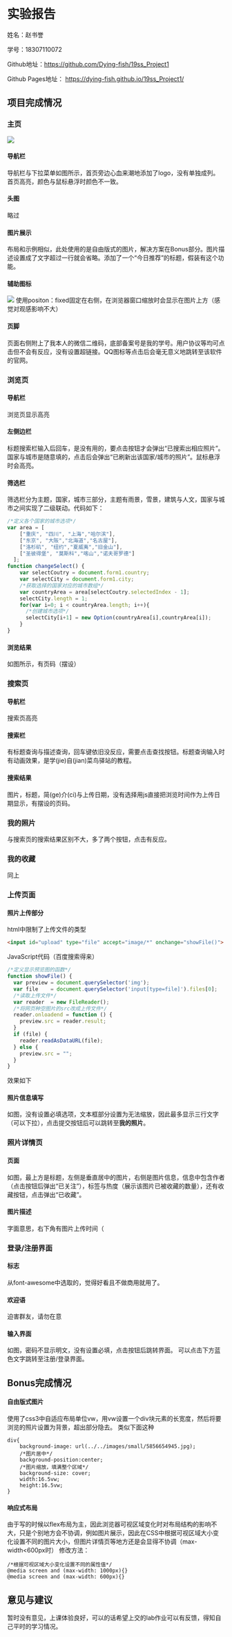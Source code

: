 # 实验报告 #
姓名：赵书誉

学号：18307110072

Github地址：https://github.com/Dying-fish/19ss_Project1

Github Pages地址： https://dying-fish.github.io/19ss_Project1/
## 项目完成情况 ##
### 主页 ###
![](images/sreenshots/主页.png)
#### 导航栏 ####
导航栏与下拉菜单如图所示，首页旁边心血来潮地添加了logo，没有单独成列。首页高亮，颜色与鼠标悬浮时颜色不一致。
#### 头图 ####
略过
#### 图片展示 ####
布局和示例相似，此处使用的是自由版式的图片，解决方案在Bonus部分。图片描述设置成了文字超过一行就会省略。添加了一个“今日推荐”的标题，假装有这个功能。
#### 辅助图标 ####
![](images/sreenshots/辅助图标.png)
使用positon：fixed固定在右侧，在浏览器窗口缩放时会显示在图片上方（感觉对观感影响不大）
#### 页脚 ####
页面右侧附上了我本人的微信二维码，底部备案号是我的学号。用户协议等均可点击但不会有反应，没有设置超链接。QQ图标等点击后会毫无意义地跳转至该软件的官网。
### 浏览页 ###
#### 导航栏 ####
浏览页显示高亮
#### 左侧边栏 ####
标题搜索栏输入后回车，是没有用的，要点击按钮才会弹出“已搜索出相应照片”。国家与城市是随意填的，点击后会弹出“已刷新出该国家/城市的照片”。鼠标悬浮时会高亮。
#### 筛选栏 ####
筛选栏分为主题，国家，城市三部分，主题有雨景，雪景，建筑与人文，国家与城市之间实现了二级联动。代码如下：
```javascript
/*定义各个国家的城市选项*/
var area = [
    ["重庆", "四川", "上海","哈尔滨"],
    ["东京", "大阪","北海道","名古屋"],
    ["洛杉矶", "纽约","夏威夷","旧金山"],
    ["圣彼得堡", "莫斯科","喀山","诺夫哥罗德"]
  ];
function changeSelect() {
    var selectCoutry = document.form1.country;
    var selectCity = document.form1.city;
    /*获取选择的国家对应的城市数组*/
    var countryArea = area[selectCoutry.selectedIndex - 1];
    selectCity.length = 1;
    for(var i=0; i < countryArea.length; i++){
      /*创建城市选项*/
      selectCity[i+1] = new Option(countryArea[i],countryArea[i]);
    }
}
```
#### 浏览结果 ####
如图所示，有页码（摆设）
### 搜索页 ###
#### 导航栏 ####
搜索页高亮
#### 搜索栏 ####
有标题查询与描述查询，回车键依旧没反应，需要点击查找按钮。标题查询输入时有动画效果，是学(jie)自(jian)菜鸟驿站的教程。
#### 搜索结果 ####
图片，标题，简(ge)介(ci)与上传日期，没有选择用js直接把浏览时间作为上传日期显示，有摆设的页码。
### 我的照片 ###
与搜索页的搜索结果区别不大，多了两个按钮，点击有反应。
### 我的收藏 ###
同上
### 上传页面 ###
#### 照片上传部分 ####
html中限制了上传文件的类型
```html
<input id="upload" type="file" accept="image/*" onchange="showFile()">
```
JavaScript代码（百度搜索得来）
```javascript
/*定义显示预览图的函数*/
function showFile() {
  var preview = document.querySelector('img');
  var file    = document.querySelector('input[type=file]').files[0];
  /*读取上传文件*/
  var reader  = new FileReader();
  /*将网页种空图片的src改成上传文件*/
  reader.onloadend = function () {
    preview.src = reader.result;
  }
  if (file) {
    reader.readAsDataURL(file);
  } else {
    preview.src = "";
  }
}
```
效果如下
#### 照片信息填写 ####
如图，没有设置必填选项，文本框部分设置为无法缩放，因此最多显示三行文字（可以下拉），点击提交按钮后可以跳转至**我的照片**。
### 照片详情页 ###
#### 页面 ####
如图，最上方是标题，左侧是垂直居中的图片，右侧是图片信息，信息中包含作者（点击按钮后弹出“已关注”），标签与热度（展示该图片已被收藏的数量），还有收藏按钮，点击弹出“已收藏”。
#### 图片描述 ####
字面意思，右下角有图片上传时间（
### 登录/注册界面 ###
#### 标志 ####
从font-awesome中选取的，觉得好看且不做商用就用了。
#### 欢迎语 ####
迫害群友，请勿在意
#### 输入界面 ####
如图，密码不显示明文，没有设置必填，点击按钮后跳转界面。
可以点击下方蓝色文字跳转至注册/登录界面。
## Bonus完成情况 ##
#### 自由版式图片 ####
使用了css3中自适应布局单位vw，用vw设置一个div块元素的长宽度，然后将要浏览的照片设置为背景，超出部分隐去。
类似下面这种
```
div{
	background-image: url(../../images/small/5856654945.jpg);
	/*图片居中*/
    background-position:center;
	/*图片缩放，填满整个区域*/
    background-size: cover;
    width:16.5vw;
    height:16.5vw;
}
```
#### 响应式布局 ####
由于写的时候以flex布局为主，因此浏览器可视区域变化时对布局结构的影响不大，只是个别地方会不协调，例如图片展示，因此在CSS中根据可视区域大小变化设置不同的图片大小，但图片详情页等地方还是会显得不协调（max-width<600px时）
修改方法：
```
/*根据可视区域大小变化设置不同的属性值*/
@media screen and (max-width: 1000px){}
@media screen and (max-width: 600px){}
```
## 意见与建议 ##
暂时没有意见，上课体验良好，可以的话希望上交的lab作业可以有反馈，得知自己平时的学习情况。